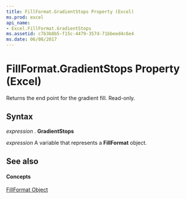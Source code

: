 ```yaml
---
title: FillFormat.GradientStops Property (Excel)
ms.prod: excel
api_name:
- Excel.FillFormat.GradientStops
ms.assetid: c7b3b8b5-f15c-4479-357d-71bbeed4c6e4
ms.date: 06/08/2017
---
```



# FillFormat.GradientStops Property (Excel)

Returns the end point for the gradient fill. Read-only.


## Syntax

 _expression_ . **GradientStops**

 _expression_ A variable that represents a **FillFormat** object.


## See also


#### Concepts


[FillFormat Object](fillformat-object-excel.md)

